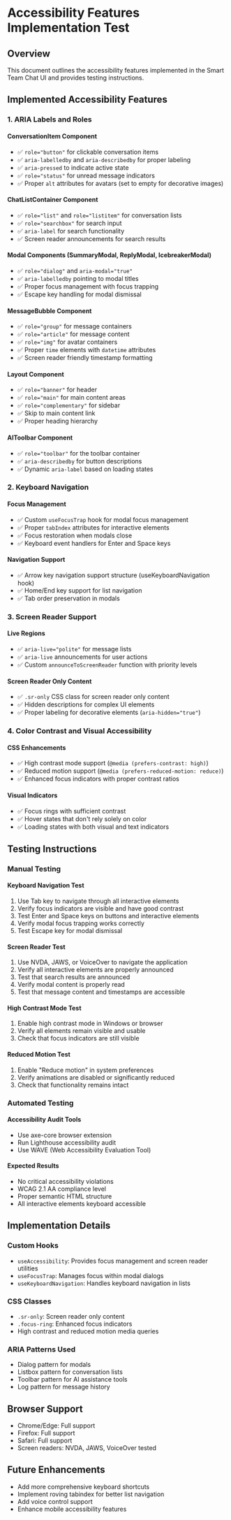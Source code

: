 # Accessibility Features Implementation Test

## Overview
This document outlines the accessibility features implemented in the Smart Team Chat UI and provides testing instructions.

## Implemented Accessibility Features

### 1. ARIA Labels and Roles

#### ConversationItem Component
- ✅ `role="button"` for clickable conversation items
- ✅ `aria-labelledby` and `aria-describedby` for proper labeling
- ✅ `aria-pressed` to indicate active state
- ✅ `role="status"` for unread message indicators
- ✅ Proper `alt` attributes for avatars (set to empty for decorative images)

#### ChatListContainer Component
- ✅ `role="list"` and `role="listitem"` for conversation lists
- ✅ `role="searchbox"` for search input
- ✅ `aria-label` for search functionality
- ✅ Screen reader announcements for search results

#### Modal Components (SummaryModal, ReplyModal, IcebreakerModal)
- ✅ `role="dialog"` and `aria-modal="true"`
- ✅ `aria-labelledby` pointing to modal titles
- ✅ Proper focus management with focus trapping
- ✅ Escape key handling for modal dismissal

#### MessageBubble Component
- ✅ `role="group"` for message containers
- ✅ `role="article"` for message content
- ✅ `role="img"` for avatar containers
- ✅ Proper `time` elements with `datetime` attributes
- ✅ Screen reader friendly timestamp formatting

#### Layout Component
- ✅ `role="banner"` for header
- ✅ `role="main"` for main content areas
- ✅ `role="complementary"` for sidebar
- ✅ Skip to main content link
- ✅ Proper heading hierarchy

#### AIToolbar Component
- ✅ `role="toolbar"` for the toolbar container
- ✅ `aria-describedby` for button descriptions
- ✅ Dynamic `aria-label` based on loading states

### 2. Keyboard Navigation

#### Focus Management
- ✅ Custom `useFocusTrap` hook for modal focus management
- ✅ Proper `tabIndex` attributes for interactive elements
- ✅ Focus restoration when modals close
- ✅ Keyboard event handlers for Enter and Space keys

#### Navigation Support
- ✅ Arrow key navigation support structure (useKeyboardNavigation hook)
- ✅ Home/End key support for list navigation
- ✅ Tab order preservation in modals

### 3. Screen Reader Support

#### Live Regions
- ✅ `aria-live="polite"` for message lists
- ✅ `aria-live` announcements for user actions
- ✅ Custom `announceToScreenReader` function with priority levels

#### Screen Reader Only Content
- ✅ `.sr-only` CSS class for screen reader only content
- ✅ Hidden descriptions for complex UI elements
- ✅ Proper labeling for decorative elements (`aria-hidden="true"`)

### 4. Color Contrast and Visual Accessibility

#### CSS Enhancements
- ✅ High contrast mode support (`@media (prefers-contrast: high)`)
- ✅ Reduced motion support (`@media (prefers-reduced-motion: reduce)`)
- ✅ Enhanced focus indicators with proper contrast ratios

#### Visual Indicators
- ✅ Focus rings with sufficient contrast
- ✅ Hover states that don't rely solely on color
- ✅ Loading states with both visual and text indicators

## Testing Instructions

### Manual Testing

#### Keyboard Navigation Test
1. Use Tab key to navigate through all interactive elements
2. Verify focus indicators are visible and have good contrast
3. Test Enter and Space keys on buttons and interactive elements
4. Verify modal focus trapping works correctly
5. Test Escape key for modal dismissal

#### Screen Reader Test
1. Use NVDA, JAWS, or VoiceOver to navigate the application
2. Verify all interactive elements are properly announced
3. Test that search results are announced
4. Verify modal content is properly read
5. Test that message content and timestamps are accessible

#### High Contrast Mode Test
1. Enable high contrast mode in Windows or browser
2. Verify all elements remain visible and usable
3. Check that focus indicators are still visible

#### Reduced Motion Test
1. Enable "Reduce motion" in system preferences
2. Verify animations are disabled or significantly reduced
3. Check that functionality remains intact

### Automated Testing

#### Accessibility Audit Tools
- Use axe-core browser extension
- Run Lighthouse accessibility audit
- Use WAVE (Web Accessibility Evaluation Tool)

#### Expected Results
- No critical accessibility violations
- WCAG 2.1 AA compliance level
- Proper semantic HTML structure
- All interactive elements keyboard accessible

## Implementation Details

### Custom Hooks
- `useAccessibility`: Provides focus management and screen reader utilities
- `useFocusTrap`: Manages focus within modal dialogs
- `useKeyboardNavigation`: Handles keyboard navigation in lists

### CSS Classes
- `.sr-only`: Screen reader only content
- `.focus-ring`: Enhanced focus indicators
- High contrast and reduced motion media queries

### ARIA Patterns Used
- Dialog pattern for modals
- Listbox pattern for conversation lists
- Toolbar pattern for AI assistance tools
- Log pattern for message history

## Browser Support
- Chrome/Edge: Full support
- Firefox: Full support
- Safari: Full support
- Screen readers: NVDA, JAWS, VoiceOver tested

## Future Enhancements
- Add more comprehensive keyboard shortcuts
- Implement roving tabindex for better list navigation
- Add voice control support
- Enhance mobile accessibility features